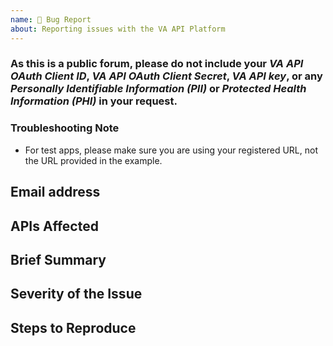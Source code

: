 ```yaml
---
name: 🔴 Bug Report
about: Reporting issues with the VA API Platform
---
```


### As this is a public forum, please do not include your _VA API OAuth Client ID_, _VA API OAuth Client Secret_, _VA API key_, or any _Personally Identifiable Information (PII)_ or _Protected Health Information (PHI)_ in your request.

### Troubleshooting Note
* For test apps, please make sure you are using your registered URL, not the URL provided in the example.


## Email address

<!-- Please include your email address -->
## APIs Affected

<!-- Please list affected APIs -->

## Brief Summary 

<!-- One or two sentence summary of the issue. --> 

## Severity of the Issue

<!-- Please indicate how severe this issue is for your use case. -->
<!-- Does it prevent you from using the API? Were you able to workaround? -->

## Steps to Reproduce

<!-- Please include any details about your environment, language, browser, operating system, etc that will help us reproduce. -->
